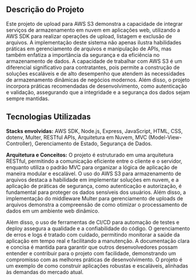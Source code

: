 ## Descrição do Projeto

Este projeto de upload para AWS S3 demonstra a capacidade de integrar serviços de armazenamento em nuvem em aplicações web, utilizando a AWS SDK para realizar operações de upload, listagem e exclusão de arquivos. A implementação deste sistema não apenas ilustra habilidades práticas em gerenciamento de arquivos e manipulação de APIs, mas também enfatiza a importância da segurança e da eficiência no armazenamento de dados. A capacidade de trabalhar com AWS S3 é um diferencial significativo para contratantes, pois permite a construção de soluções escaláveis e de alto desempenho que atendem às necessidades de armazenamento dinâmicas de negócios modernos. Além disso, o projeto incorpora práticas recomendadas de desenvolvimento, como autenticação e validação, assegurando que a integridade e a segurança dos dados sejam sempre mantidas.

## Tecnologias Utilizadas

**Stacks envolvidas:** AWS SDK, Node.js, Express, JavaScript, HTML, CSS, dotenv, Multer, RESTful APIs, Arquitetura em Nuvem, MVC (Model-View-Controller), Gerenciamento de Estado, Segurança de Dados.

**Arquitetura e Conceitos:** O projeto é estruturado em uma arquitetura RESTful, permitindo a comunicação eficiente entre o cliente e o servidor, enquanto utiliza o padrão MVC para organizar a lógica de aplicação de maneira modular e escalável. O uso do AWS S3 para armazenamento de arquivos destaca a habilidade em implementar soluções em nuvem, e a aplicação de práticas de segurança, como autenticação e autorização, é fundamental para proteger os dados sensíveis dos usuários. Além disso, a implementação do middleware Multer para gerenciamento de uploads de arquivos demonstra a compreensão de como otimizar o processamento de dados em um ambiente web dinâmico.

Além disso, o uso de ferramentas de CI/CD para automação de testes e deploy assegura a qualidade e a confiabilidade do código. O gerenciamento de erros e logs é tratado com cuidado, permitindo monitorar a saúde da aplicação em tempo real e facilitando a manutenção. A documentação clara e concisa é mantida para garantir que outros desenvolvedores possam entender e contribuir para o projeto com facilidade, demonstrando um compromisso com as melhores práticas de desenvolvimento. O projeto é um exemplo de como construir aplicações robustas e escaláveis, alinhadas às demandas do mercado atual.

